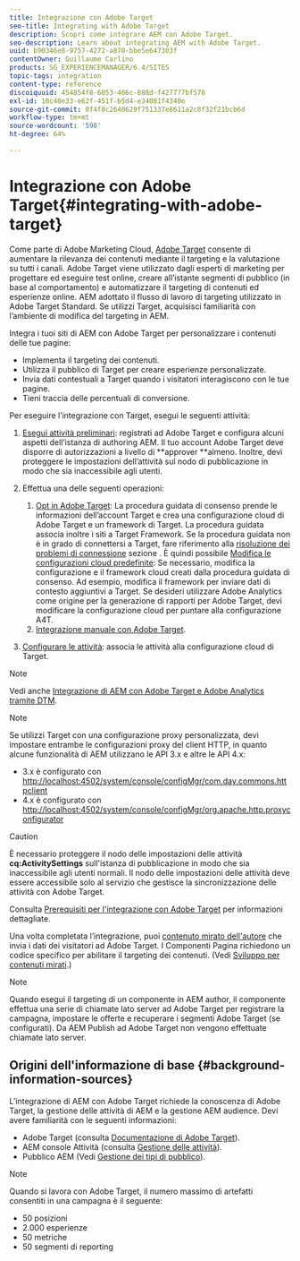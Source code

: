 ```yaml
---
title: Integrazione con Adobe Target
seo-title: Integrating with Adobe Target
description: Scopri come integrare AEM con Adobe Target.
seo-description: Learn about integrating AEM with Adobe Target.
uuid: b90346e8-9757-4272-a870-bbe5e647303f
contentOwner: Guillaume Carlino
products: SG_EXPERIENCEMANAGER/6.4/SITES
topic-tags: integration
content-type: reference
discoiquuid: 454854f8-6053-406c-888d-f427777bf570
exl-id: 10c40e33-e62f-451f-b5d4-e34081f4340e
source-git-commit: 0f4f8c2640629f751337e8611a2c8f32f21bcb6d
workflow-type: tm+mt
source-wordcount: '598'
ht-degree: 64%

---
```


# Integrazione con Adobe Target{#integrating-with-adobe-target}

Come parte di Adobe Marketing Cloud, [Adobe Target](http://www.adobe.com/ro/solutions/testing-targeting/testandtarget.html) consente di aumentare la rilevanza dei contenuti mediante il targeting e la valutazione su tutti i canali. Adobe Target viene utilizzato dagli esperti di marketing per progettare ed eseguire test online, creare all’istante segmenti di pubblico (in base al comportamento) e automatizzare il targeting di contenuti ed esperienze online. AEM adottato il flusso di lavoro di targeting utilizzato in Adobe Target Standard. Se utilizzi Target, acquisisci familiarità con l’ambiente di modifica del targeting in AEM.

Integra i tuoi siti di AEM con Adobe Target per personalizzare i contenuti delle tue pagine:

* Implementa il targeting dei contenuti.
* Utilizza il pubblico di Target per creare esperienze personalizzate.
* Invia dati contestuali a Target quando i visitatori interagiscono con le tue pagine.
* Tieni traccia delle percentuali di conversione.

Per eseguire l’integrazione con Target, esegui le seguenti attività:

1. [Esegui attività preliminari](/help/sites-administering/target-requirements.md): registrati ad Adobe Target e configura alcuni aspetti dell’istanza di authoring AEM. Il tuo account Adobe Target deve disporre di autorizzazioni a livello di **approver **almeno. Inoltre, devi proteggere le impostazioni dell’attività sul nodo di pubblicazione in modo che sia inaccessibile agli utenti.

1. Effettua una delle seguenti operazioni:

   1. [Opt in Adobe Target](/help/sites-administering/opt-in.md): La procedura guidata di consenso prende le informazioni dell’account Target e crea una configurazione cloud di Adobe Target e un framework di Target. La procedura guidata associa inoltre i siti a Target Framework. Se la procedura guidata non è in grado di connettersi a Target, fare riferimento alla [risoluzione dei problemi di connessione](/help/sites-administering/target-configuring.md#troubleshooting-target-connection-problems) sezione . È quindi possibile [Modifica le configurazioni cloud predefinite](/help/sites-administering/target-configuring.md#modifying-the-opt-in-wizard-configurations): Se necessario, modifica la configurazione e il framework cloud creati dalla procedura guidata di consenso. Ad esempio, modifica il framework per inviare dati di contesto aggiuntivi a Target. Se desideri utilizzare Adobe Analytics come origine per la generazione di rapporti per Adobe Target, devi modificare la configurazione cloud per puntare alla configurazione A4T.
   1. [Integrazione manuale con Adobe Target](/help/sites-administering/target-configuring.md#manually-integrating-with-adobe-target).

1. [Configurare le attività](/help/sites-authoring/activitylib.md): associa le attività alla configurazione cloud di Target.

>[!NOTE]
>
>Vedi anche [Integrazione di AEM con Adobe Target e Adobe Analytics tramite DTM](https://helpx.adobe.com/experience-manager/using/integrate-digital-marketing-solutions.html).

>[!NOTE]
>
>Se utilizzi Target con una configurazione proxy personalizzata, devi impostare entrambe le configurazioni proxy del client HTTP, in quanto alcune funzionalità di AEM utilizzano le API 3.x e altre le API 4.x:
>
>* 3.x è configurato con [http://localhost:4502/system/console/configMgr/com.day.commons.httpclient](http://localhost:4502/system/console/configMgr/com.day.commons.httpclient)
>* 4.x è configurato con [http://localhost:4502/system/console/configMgr/org.apache.http.proxyconfigurator](http://localhost:4502/system/console/configMgr/org.apache.http.proxyconfigurator)
>


>[!CAUTION]
>
>È necessario proteggere il nodo delle impostazioni delle attività **cq:ActivitySettings** sull&#39;istanza di pubblicazione in modo che sia inaccessibile agli utenti normali. Il nodo delle impostazioni delle attività deve essere accessibile solo al servizio che gestisce la sincronizzazione delle attività con Adobe Target.
>
>Consulta [Prerequisiti per l&#39;integrazione con Adobe Target](/help/sites-administering/target-requirements.md#securing-the-activity-settings-node) per informazioni dettagliate.

Una volta completata l’integrazione, puoi [contenuto mirato dell&#39;autore](/help/sites-authoring/content-targeting-touch.md) che invia i dati dei visitatori ad Adobe Target. I Componenti Pagina richiedono un codice specifico per abilitare il targeting dei contenuti. (Vedi [Sviluppo per contenuti mirati](/help/sites-developing/target.md).)

>[!NOTE]
>
>Quando esegui il targeting di un componente in AEM author, il componente effettua una serie di chiamate lato server ad Adobe Target per registrare la campagna, impostare le offerte e recuperare i segmenti Adobe Target (se configurati). Da AEM Publish ad Adobe Target non vengono effettuate chiamate lato server.

## Origini dell&#39;informazione di base {#background-information-sources}

L’integrazione di AEM con Adobe Target richiede la conoscenza di Adobe Target, la gestione delle attività di AEM e la gestione AEM audience. Devi avere familiarità con le seguenti informazioni:

* Adobe Target (consulta [Documentazione di Adobe Target](https://experienceleague.adobe.com/docs/target/using/target-home.html?lang=it)).
* AEM console Attività (consulta [Gestione delle attività](/help/sites-authoring/activitylib.md)).
* Pubblico AEM (Vedi [Gestione dei tipi di pubblico](/help/sites-authoring/managing-audiences.md)).

>[!NOTE]
>
>Quando si lavora con Adobe Target, il numero massimo di artefatti consentiti in una campagna è il seguente:
>
>* 50 posizioni
>* 2.000 esperienze
>* 50 metriche
>* 50 segmenti di reporting
>

